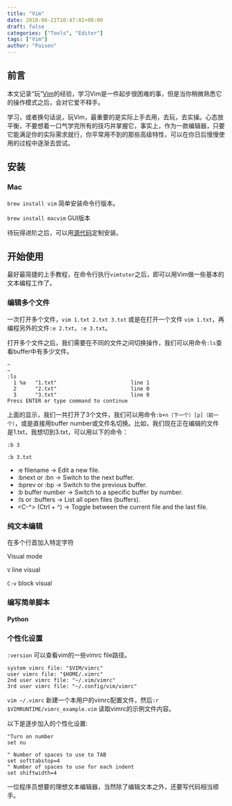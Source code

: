 ```yaml
---
title: "Vim"
date: 2018-06-21T10:47:01+08:00
draft: false
categories: ["Tools", "Editor"]
tags: ["Vim"]
author: "Paisen"
---
```


## 前言
本文记录“玩”[Vim](https://www.vim.org/)的经验，学习Vim是一件起步很困难的事，但是当你稍微熟悉它的操作模式之后，会对它爱不释手。

学习，或者换句话说，玩Vim，最重要的是实际上手去用，去玩，去实操。心态放平衡，不要想着一口气学完所有的技巧并掌握它，事实上，作为一款编辑器，只要它能满足你的实际需求就行，你平常用不到的那些高级特性，可以在你日后慢慢使用的过程中逐渐去尝试。

## 安装
### Mac
`brew install vim`
简单安装命令行版本。

`brew install macvim`
GUI版本

待玩得进阶之后，可以用[源代码](https://github.com/vim/vim)定制安装。

## 开始使用
最好最简捷的上手教程，在命令行执行`vimtutor`之后，即可以用Vim做一些基本的文本编程工作了。

### 编辑多个文件
一次打开多个文件，`vim 1.txt 2.txt 3.txt` 或是在打开一个文件 `vim 1.txt`，再编程另外的文件`:e 2.txt`，`:e 3.txt`。

打开多个文件之后，我们需要在不同的文件之间切换操作，我们可以用命令`:ls`查看buffer中有多少文件。
```
~
~
:ls
  1 %a   "1.txt"                        line 1
  2      "2.txt"                        line 0
  3      "3.txt"                        line 0
Press ENTER or type command to continue
```
上面的显示，我们一共打开了3个文件，我们可以用命令`:b+n（下一个）[p]（前一个）`，或是直接用buffer number或文件名切换。比如，我们现在正在编辑的文件是1.txt，我想切到3.txt，可以用以下的命令：
```
:b 3
```
```
:b 3.txt
```

- :e filename → Edit a new file.
- :bnext or :bn → Switch to the next buffer.
- :bprev or :bp → Switch to the previous buffer.
- :b buffer number → Switch to a specific buffer by number.
- :ls or :buffers → List all open files (buffers).
- <C-^> (Ctrl + ^) → Toggle between the current file and the last file.


### 纯文本编辑
在多个行首加入特定字符

Visual mode

`V` line visual

`C-v` block visual


### 编写简单脚本

#### Python

### 个性化设置
`:version` 可以查看vim的一些vimrc file路径。
```
system vimrc file: "$VIM/vimrc"
user vimrc file: "$HOME/.vimrc"
2nd user vimrc file: "~/.vim/vimrc"
3rd user vimrc file: "~/.config/vim/vimrc"
```
`vim ~/.vimrc` 新建一个本用户的vimrc配置文件，然后`:r $VIMRUNTIME/vimrc_example.vim` 读取vimrc的示例文件内容。

以下是逐步加入的个性化设置:
```
"Turn on number
set nu

" Number of spaces to use to TAB
set softtabstop=4
" Number of spaces to use for each indent
set shiftwidth=4
```

一位程序员想要的理想文本编辑器，当然除了编辑文本之外，还要写代码相当顺手。
